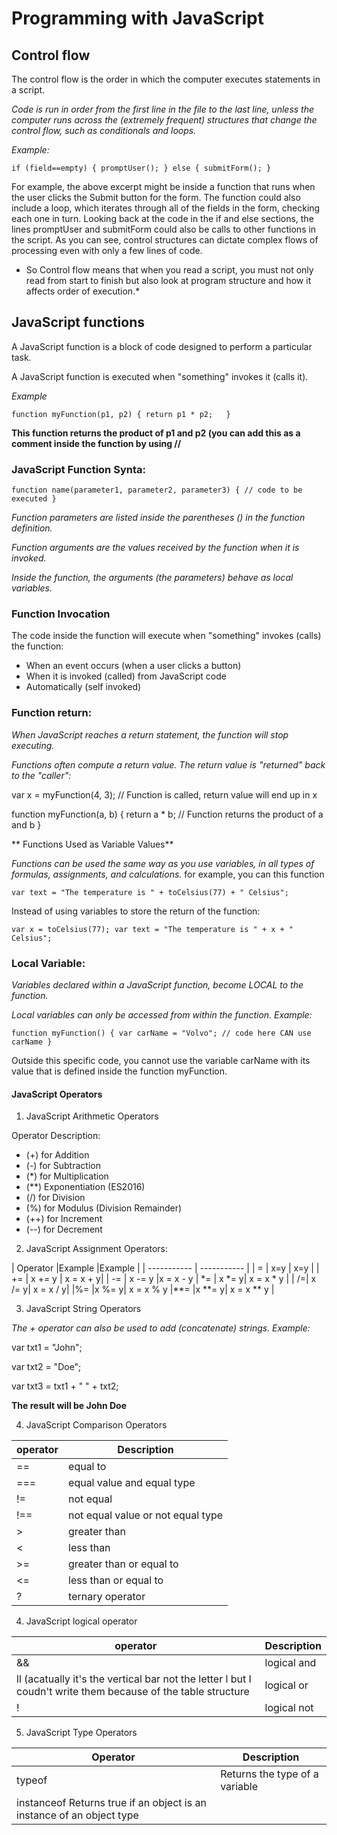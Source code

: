 # Programming with JavaScript
## Control flow
The control flow is the order in which the computer executes statements in a script.

*Code is run in order from the first line in the file to the last line, unless the computer runs across the (extremely frequent) structures that change the control flow, such as conditionals and loops.*

*Example:*

`if (field==empty) {
promptUser();
} else {
    submitForm();
}`

For example, the above excerpt might be inside a function that runs when the user clicks the Submit button for the form. The function could also include a loop, which iterates through all of the fields in the form, checking each one in turn. Looking back at the code in the if and else sections, the lines promptUser and submitForm could also be calls to other functions in the script. As you can see, control structures can dictate complex flows of processing even with only a few lines of code.

* So Control flow means that when you read a script, you must not only read from start to finish but also look at program structure and how it affects order of execution.*

## JavaScript functions
A JavaScript function is a block of code designed to perform a particular task.

A JavaScript function is executed when "something" invokes it (calls it).

*Example*

`function myFunction(p1, p2) {
  return p1 * p2;  
}`

**This function returns the product of p1 and p2 (you can add this as a comment inside the function by using //**
### JavaScript Function Synta:
`function name(parameter1, parameter2, parameter3) {
  // code to be executed
}`

 *Function parameters are listed inside the parentheses () in the function definition.*

*Function arguments are the values received by the function when it is invoked.*

*Inside the function, the arguments (the parameters) behave as local variables.*

### Function Invocation
The code inside the function will execute when "something" invokes (calls) the function:

- When an event occurs (when a user clicks a button)
- When it is invoked (called) from JavaScript code
- Automatically (self invoked)

### Function return:
*When JavaScript reaches a return statement, the function will stop executing.*

*Functions often compute a return value. The return value is "returned" back to the "caller":*

var x = myFunction(4, 3);   // Function is called, return value will end up in x

function myFunction(a, b) {
  return a * b;             // Function returns the product of a and b
}

** Functions Used as Variable Values**

*Functions can be used the same way as you use variables, in all types of formulas, assignments, and calculations.*
 for example, you can this function

 `var text = "The temperature is " + toCelsius(77) + " Celsius";`

  Instead of using variables to store the return of the function:

  `var x = toCelsius(77);
var text = "The temperature is " + x + " Celsius";`

### Local Variable:
*Variables declared within a JavaScript function, become LOCAL to the function.*

*Local variables can only be accessed from within the function. Example:*

`function myFunction() {
  var carName = "Volvo";
  // code here CAN use carName
}`

Outside this specific code, you cannot use the variable carName with its value that is defined inside the function myFunction.
#### JavaScript Operators
1. JavaScript Arithmetic Operators

Operator	Description:

- (+) for Addition
- (-) for	Subtraction
- (*) for	Multiplication
- (**) 	Exponentiation (ES2016)
- (/) for	Division
- (%)	for Modulus (Division Remainder)
- (++) for Increment
- (--) for	Decrement
2. JavaScript Assignment Operators:

| Operator     |Example |Example | 
| ----------- | ----------- |
| =    | x=y     | x=y     |
| +=  | 	x += y     |	x = x + y|
| -=  | 		x -= y   |x = x - y
| *=   |	x *= y|	x = x * y   |
| /=|	x /= y|	x = x / y|
|%=	|x %= y|	x = x % y
|**=	|x **= y|	x = x ** y    |

3. JavaScript String Operators

*The + operator can also be used to add (concatenate) strings. Example:*

var txt1 = "John";

var txt2 = "Doe";

var txt3 = txt1 + " " + txt2;

**The result will be John Doe**

4. JavaScript Comparison Operators

|operator     | Description |
| ----------- | ----------- |
| ==	|equal to     |
| ===	|equal value and equal type       |
| !=	|not equal       |
| !==	|not equal value or not equal type        |
|     >|	greater than       |
|<|	less than       |
| >=|	greater than or equal to        |
|    <=	|less than or equal to       |
|?	|ternary operator       |

4. JavaScript logical operator

| operator      | Description |
| ----------- | ----------- |
| &&|	logical and       |
| ll (acatually it's the vertical bar not the letter l but I coudn't write them because of the table structure|	logical or       |
| !	|logical not       |

5. JavaScript Type Operators

| Operator   | Description |
| ----------- | ----------- |
| typeof|	Returns the type of a variable       |
| instanceof	Returns true if an object is an instance of an object type        |


